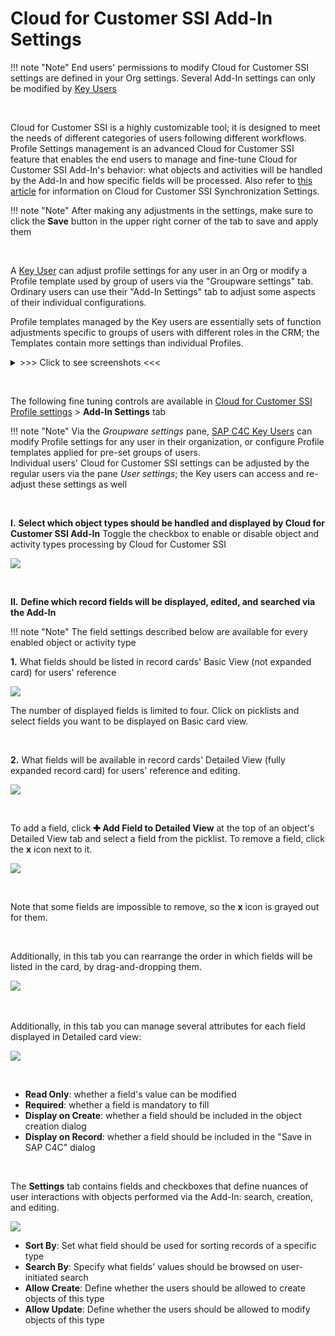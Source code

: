 # Cloud for Customer SSI Add-In Settings

!!! note "Note"
    End users' permissions to modify Cloud for Customer SSI settings are defined in your Org settings. Several Add-In settings can only be modified by [Key Users](https://www.sap.com/documents/2018/10/febc12f6-227d-0010-87a3-c30de2ffd8ff.html)

&nbsp;

Cloud for Customer SSI is a highly customizable tool; it is designed to meet the needs of different categories of users following different workflows. Profile Settings management is an advanced Cloud for Customer SSI feature that enables the end users to manage and fine-tune Cloud for Customer SSI Add-In's behavior: what objects and activities will be handled by the Add-In and how specific fields will be processed. Also refer to [this article](../Customization-Settings-Sync/) for information on Cloud for Customer SSI Synchronization Settings.

!!! note "Note"
    After making any adjustments in the settings, make sure to click the **Save** button in the upper right corner of the tab to save and apply them

&nbsp;

A [Key User](https://www.sap.com/documents/2018/10/febc12f6-227d-0010-87a3-c30de2ffd8ff.html) can adjust profile settings for any user in an Org or modify a Profile template used by group of users via the "Groupware settings" tab. Ordinary users can use their "Add-In Settings" tab to adjust some aspects of their individual configurations.

Profile templates managed by the Key users are essentially sets of function adjustments specific to groups of users with different roles in the CRM; the Templates contain more settings than individual Profiles.



<details><summary> >>> Click to see screenshots <<< </summary>
<p><img src="..\..\assets\images\Profiles\prof-templ-addin-1.png">
<br>
<br>
<img src="..\..\assets\images\Profiles\prof-templ-addin-23.png">
<br>
<br>
<img src="..\..\assets\images\Profiles\prof-templ-addin-4.png">
</p></details>

&nbsp;



The following fine tuning controls are available in [Cloud for Customer SSI Profile settings](../How-to-Open-Your-C4C-SSI-Settings-Profile/) > **Add-In Settings** tab



!!! note "Note"
    Via the *Groupware settings* pane, [SAP C4C Key Users](https://www.sap.com/documents/2018/10/febc12f6-227d-0010-87a3-c30de2ffd8ff.html) can modify Profile settings for any user in their organization, or configure Profile templates applied for pre-set groups of users.  
    Individual users' Cloud for Customer SSI settings can be adjusted by the regular users via the pane *User settings*; the Key users can access and re-adjust these settings as well

&nbsp;

**I.** **Select which object types should be handled and displayed by Cloud for Customer SSI Add-In**
Toggle the checkbox to enable or disable object and activity types processing by Cloud for Customer SSI

![](../assets/images/Profiles/enable_objects.png)

&nbsp;

**II.** **Define which record fields will be displayed, edited, and searched via the Add-In**

!!! note "Note"
    The field settings described below are available for every enabled object or activity type

**1\.** What fields should be listed in record cards' Basic View (not expanded card) for users' reference  

![](../assets/images/Profiles/basic_view.png)

The number of displayed fields is limited to four. Click on picklists and select fields you want to be displayed on Basic card view.

&nbsp;

**2\.** What fields will be available in record cards' Detailed View (fully expanded record card) for users' reference and editing.  

![](../assets/images/Profiles/detailed_view.png)

&nbsp;

To add a field, click **✚ Add Field to Detailed View** at the top of an object's Detailed View tab and select a field from the picklist. To remove a field, click the **x** icon next to it.

![](../assets/images/Profiles/add-remove.png)

&nbsp;

Note that some fields are impossible to remove, so  the **x** icon is grayed out for them.  

&nbsp;

Additionally, in this tab you can rearrange the order in which fields will be listed in the card, by drag-and-dropping them.


![](../assets/images/Profiles/field_order.png)&nbsp;

&nbsp;

Additionally, in this tab you can manage several attributes for each field displayed in Detailed card view:

 ![](../assets/images/Profiles/field_settings.png)

&nbsp;

- **Read Only**: whether a field's value can be modified  
- **Required**: whether a field is mandatory to fill  
- **Display on Create**: whether a field should be included in the object creation dialog  
- **Display on Record**: whether a field should be included in the "Save in SAP C4C" dialog  



&nbsp;

The **Settings** tab contains fields and checkboxes that define nuances of user interactions with objects performed via the Add-In: search, creation, and editing.

![](../assets/images/Profiles/settings_.png)


- **Sort By**: Set what field should be used for sorting records of a specific type  
- **Search By**: Specify what fields' values should be browsed on user-initiated search  
- **Allow Create**: Define whether the users should be allowed to create objects of this type  
- **Allow Update**: Define whether the users should be allowed to modify objects of this type  

&nbsp;

&nbsp;
